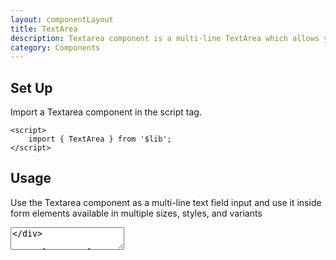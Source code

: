 ```yaml
---
layout: componentLayout
title: TextArea
description: Textarea component is a multi-line TextArea which allows you to write large texts.
category: Components
---
```


<script>
	import { TextArea } from '$lib';
	import PropertyTable from "../../../global-components/PropertyTable.svelte"
	import * as Component from "../../../mdsvex/+layout.svelte"
	import textareaProps from "./textarea-props.ts"

</script>

## Set Up

Import a Textarea component in the script tag.

```svelte
<script>
	import { TextArea } from '$lib';
</script>
```

## Usage

Use the Textarea component as a multi-line text field input and use it inside form elements available in multiple sizes, styles, and variants

<div class="w-[350px]">
	<TextArea label="This is label" placeholder="Please type something here" />
</div>

```svelte
<script>
	import { TextArea } from '$lib';
</script>

<TextArea label="This is label" placeholder="Please type something here" />
```

## Variant

Textarea has `variant` prop to decide the color theme of it.

<div class="w-[350px]">
	<TextArea variant="success" label="This is label" placeholder="Please type something here" />
</div>

```svelte
<script>
	import { TextArea } from '$lib';
</script>

<TextArea variant="success" label="This is label" placeholder="Please type something here" />
```

## Value

TextArea has `value` prop that defines the value of the input.

<div class="w-[350px]">
	<TextArea value="hello world" placeholder="Please type something here" />
</div>

```svelte
<script>
	import { TextArea } from '$lib';
</script>

<TextArea value="hello world" placeholder="Please type something here" />
```

## Size

TextArea has `size` prop defines the font size of the input.

<div class="w-[350px]">
	<TextArea size="sm" placeholder="Please type something here" />
</div>

```svelte
<script>
	import { TextArea } from '$lib';
</script>

<TextArea size="sm" placeholder="Please type something here" />
```

## Disabled

TextArea has `disabled` prop that defines if the input is disabled.

<div class="w-[350px]">
	<TextArea disabled={true} placeholder="Please type something here" />
</div>

```svelte
<script>
	import { TextArea } from '$lib';
</script>

<TextArea disabled={true} placeholder="Please type something here" />
```

## ReadOnly

TextArea has `readonly` prop that defines if the input is readonly.

<div class="w-[350px]">
	<TextArea readonly={true} placeholder="Please type something here" />
</div>

```svelte
<script>
	import { TextArea } from '$lib';
</script>

<TextArea readonly={true} placeholder="Please type something here" />
```

## Max Count

TextArea has `maxCount` prop that defines the text limitation of your TextArea component.

<div class="w-[350px]">
	<TextArea value="hello world" maxCount={25} placeholder="Please type something here" />
</div>

```svelte
<script>
	import { TextArea } from '$lib';
</script>

<TextArea value="hello world" maxCount={25} placeholder="Please type something here" />
```

## Invalid

TextArea has `invalid` prop that defines if the input is invalid. And `invalidText` to set error message when `invalid` is `true`.

<div class="w-[350px]">
	<TextArea invalid={true} invalidText="This is invalid text." placeholder="Please type something here" />
</div>

```svelte
<script>
	import { TextArea } from '$lib';
</script>

<TextArea
	invalid={true}
	invalidText="This is invalid text."
	placeholder="Please type something here"
/>
```

## API

TextArea provides APIs(Properties) that is necessary for you to configure a TextArea compponent.

### TextArea Props

<PropertyTable properties={textareaProps} />
